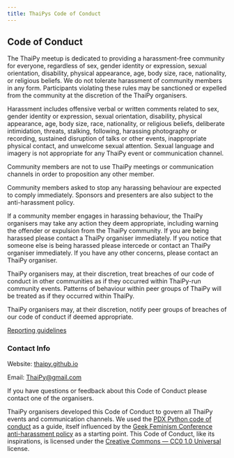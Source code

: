 ```yaml
---
title: ThaiPys Code of Conduct
---
```


## Code of Conduct
The ThaiPy meetup is dedicated to providing a harassment-free community for everyone, regardless of sex, gender identity or expression, sexual orientation, disability, physical appearance, age, body size, race, nationality, or religious beliefs. We do not tolerate harassment of community members in any form. Participants violating these rules may be sanctioned or expelled from the community at the discretion of the ThaiPy organisers.

Harassment includes offensive verbal or written comments related to sex, gender identity or expression, sexual orientation, disability, physical appearance, age, body size, race, nationality, or religious beliefs, deliberate intimidation, threats, stalking, following, harassing photography or recording, sustained disruption of talks or other events, inappropriate physical contact, and unwelcome sexual attention. Sexual language and imagery is not appropriate for any ThaiPy event or communication channel. 

Community members are not to use ThaiPy meetings or communication channels in order to proposition any other member.

Community members asked to stop any harassing behaviour are expected to comply immediately. Sponsors and presenters are also subject to the anti-harassment policy.

If a community member engages in harassing behaviour, the ThaiPy organisers may take any action they deem appropriate, including warning the offender or expulsion from the ThaiPy community. If you are being harassed please contact a ThaiPy organiser immediately. If you notice that someone else is being harassed please intercede or contact an ThaiPy organiser immediately. If you have any other concerns, please contact an ThaiPy organiser.

ThaiPy organisers may, at their discretion, treat breaches of our code of conduct in other communities as if they occurred within ThaiPy-run community events. Patterns of behaviour within peer groups of ThaiPy will be treated as if they occurred within ThaiPy. 

ThaiPy organisers may, at their discretion, notify peer groups of breaches of our code of conduct if deemed appropriate.

[Reporting guidelines](/coc_reporting)

### Contact Info
Website: [thaipy.github.io](https://thaipy.github.io)

Email: [ThaiPy@gmail.com](mailto:ThaiPy@gmail.com)



If you have questions or feedback about this Code of Conduct please contact one of the organisers.

ThaiPy organisers developed this Code of Conduct to govern all ThaiPy events and communication channels. We used the [PDX Python code of conduct](https://www.meetup.com/pdxpython/pages/12061872/Code_of_Conduct/) as a guide, itself influenced by the [Geek Feminism Conference anti-harassment policy](http://geekfeminism.wikia.com/wiki/Conference_anti-harassment/Policy) as a starting point. This Code of Conduct, like its inspirations, is licensed under the [Creative Commons — CC0 1.0 Universal](http://creativecommons.org/publicdomain/zero/1.0/) license.